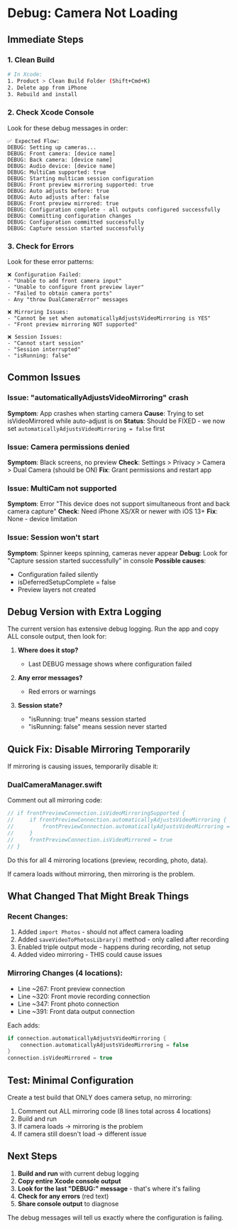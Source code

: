 # Debug: Camera Not Loading

## Immediate Steps

### 1. Clean Build
```bash
# In Xcode:
1. Product > Clean Build Folder (Shift+Cmd+K)
2. Delete app from iPhone
3. Rebuild and install
```

### 2. Check Xcode Console

Look for these debug messages in order:

```
✅ Expected Flow:
DEBUG: Setting up cameras...
DEBUG: Front camera: [device name]
DEBUG: Back camera: [device name]
DEBUG: Audio device: [device name]
DEBUG: MultiCam supported: true
DEBUG: Starting multicam session configuration
DEBUG: Front preview mirroring supported: true
DEBUG: Auto adjusts before: true
DEBUG: Auto adjusts after: false
DEBUG: Front preview mirrored: true
DEBUG: Configuration complete - all outputs configured successfully
DEBUG: Committing configuration changes
DEBUG: Configuration committed successfully
DEBUG: Capture session started successfully
```

### 3. Check for Errors

Look for these error patterns:

```
❌ Configuration Failed:
- "Unable to add front camera input"
- "Unable to configure front preview layer"
- "Failed to obtain camera ports"
- Any "throw DualCameraError" messages

❌ Mirroring Issues:
- "Cannot be set when automaticallyAdjustsVideoMirroring is YES"
- "Front preview mirroring NOT supported"

❌ Session Issues:
- "Cannot start session"
- "Session interrupted"
- "isRunning: false"
```

## Common Issues

### Issue: "automaticallyAdjustsVideoMirroring" crash
**Symptom**: App crashes when starting camera
**Cause**: Trying to set isVideoMirrored while auto-adjust is on
**Status**: Should be FIXED - we now set `automaticallyAdjustsVideoMirroring = false` first

### Issue: Camera permissions denied
**Symptom**: Black screens, no preview
**Check**: Settings > Privacy > Camera > Dual Camera (should be ON)
**Fix**: Grant permissions and restart app

### Issue: MultiCam not supported
**Symptom**: Error "This device does not support simultaneous front and back camera capture"
**Check**: Need iPhone XS/XR or newer with iOS 13+
**Fix**: None - device limitation

### Issue: Session won't start
**Symptom**: Spinner keeps spinning, cameras never appear
**Debug**: Look for "Capture session started successfully" in console
**Possible causes**:
- Configuration failed silently
- isDeferredSetupComplete = false
- Preview layers not created

## Debug Version with Extra Logging

The current version has extensive debug logging. Run the app and copy ALL console output, then look for:

1. **Where does it stop?**
   - Last DEBUG message shows where configuration failed

2. **Any error messages?**
   - Red errors or warnings

3. **Session state?**
   - "isRunning: true" means session started
   - "isRunning: false" means session never started

## Quick Fix: Disable Mirroring Temporarily

If mirroring is causing issues, temporarily disable it:

### DualCameraManager.swift

Comment out all mirroring code:

```swift
// if frontPreviewConnection.isVideoMirroringSupported {
//     if frontPreviewConnection.automaticallyAdjustsVideoMirroring {
//         frontPreviewConnection.automaticallyAdjustsVideoMirroring = false
//     }
//     frontPreviewConnection.isVideoMirrored = true
// }
```

Do this for all 4 mirroring locations (preview, recording, photo, data).

If camera loads without mirroring, then mirroring is the problem.

## What Changed That Might Break Things

### Recent Changes:
1. Added `import Photos` - should not affect camera loading
2. Added `saveVideoToPhotosLibrary()` method - only called after recording
3. Enabled triple output mode - happens during recording, not setup
4. Added video mirroring - THIS could cause issues

### Mirroring Changes (4 locations):
- Line ~267: Front preview connection
- Line ~320: Front movie recording connection
- Line ~347: Front photo connection
- Line ~391: Front data output connection

Each adds:
```swift
if connection.automaticallyAdjustsVideoMirroring {
    connection.automaticallyAdjustsVideoMirroring = false
}
connection.isVideoMirrored = true
```

## Test: Minimal Configuration

Create a test build that ONLY does camera setup, no mirroring:

1. Comment out ALL mirroring code (8 lines total across 4 locations)
2. Build and run
3. If camera loads → mirroring is the problem
4. If camera still doesn't load → different issue

## Next Steps

1. **Build and run** with current debug logging
2. **Copy entire Xcode console output**
3. **Look for the last "DEBUG:" message** - that's where it's failing
4. **Check for any errors** (red text)
5. **Share console output** to diagnose

The debug messages will tell us exactly where the configuration is failing.
